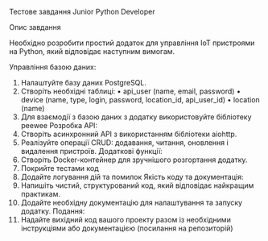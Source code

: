 Тестове завдання
Junior Python Developer

Опис завдання

Необхідно розробити простий додаток для управління
IoT пристроями на Python, який відповідає наступним вимогам.

Управління базою даних:
1. Налаштуйте базу даних PostgreSQL.
2. Створіть необхідні таблиці:
• api_user (name, email, password)
• device (name, type, login, password, location_id, api_user_id)
• location (name)
3. Для взаємодії з базою даних з додатку використовуйте бібліотеку peeweе
Розробка API:
1. Створіть асинхронний API з використанням бібліотеки aiohttp.
2. Реалізуйте операції CRUD: додавання, читання, оновлення і видалення пристроїв.
Додаткові функції:
1. Створіть Docker-контейнер для зручнішого розгортання додатку.
2. Покрийте тестами код
3. Додайте логування дій та помилок
Якість коду та документація:
1. Напишіть чистий, структурований код, який відповідає найкращим практикам.
2. Додайте необхідну документацію для налаштування та запуску додатку.
Подання:
1. Надайте вихідний код вашого проекту разом із необхідними інструкціями або
документацією (посилання на репозиторій)